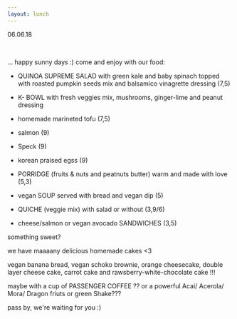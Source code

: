 ```yaml
---
layout: lunch
---
```


06.06.18

&nbsp;

… happy sunny days :) come and enjoy with our food:

* QUINOA SUPREME SALAD with green kale and baby spinach topped with roasted pumpkin seeds mix and balsamico vinagrette dressing (7,5)

* K- BOWL with fresh veggies mix, mushrooms, ginger-lime and peanut dressing

* homemade marineted tofu (7,5)

* salmon (9)

* Speck (9)

* korean praised egss (9)

* PORRIDGE (fruits & nuts and peatnuts butter) warm and made with love (5,3)

* vegan SOUP served with bread and vegan dip (5)

* QUICHE (veggie mix) with salad or without (3,9/6)

* cheese/salmon or vegan avocado SANDWICHES (3,5)

something sweet?

we have maaaany delicious homemade cakes &lt;3

vegan banana bread, vegan schoko brownie, orange cheesecake, double layer cheese cake, carrot cake and rawsberry-white-chocolate cake !!!

maybe with a cup of PASSENGER COFFEE ?? or a powerful Acai/ Acerola/ Mora/ Dragon friuts or green Shake???

pass by, we're waiting for you :)
